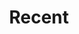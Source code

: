 ---
layout: recent
title: Recent
permalink: /recent/
pagination:
  enabled: true
  collection: posts
  per_page: 10
  permalink: /recent/page:num/
---